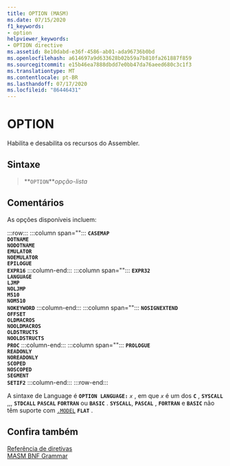 ```yaml
---
title: OPTION (MASM)
ms.date: 07/15/2020
f1_keywords:
- option
helpviewer_keywords:
- OPTION directive
ms.assetid: 8e10dabd-e36f-4586-ab01-ada96736b0bd
ms.openlocfilehash: a614697a9d633628b02b59a7b810fa261887f859
ms.sourcegitcommit: e15b46ea7888dbdd7e0bb47da76aeed680c3c1f3
ms.translationtype: MT
ms.contentlocale: pt-BR
ms.lasthandoff: 07/17/2020
ms.locfileid: "86446431"
---
```

# <a name="option"></a>OPTION

Habilita e desabilita os recursos do Assembler.

## <a name="syntax"></a>Sintaxe

> **`OPTION`***opção-lista*

## <a name="remarks"></a>Comentários

As opções disponíveis incluem:

:::row:::
   :::column span="":::
      **`CASEMAP`**<br/>**`DOTNAME`**<br/>**`NODOTNAME`**<br/>**`EMULATOR`**<br/>**`NOEMULATOR`**<br/>**`EPILOGUE`**<br/>**`EXPR16`**
   :::column-end:::
   :::column span="":::
      **`EXPR32`**<br/>**`LANGUAGE`**<br/>**`LJMP`**<br/>**`NOLJMP`**<br/>**`M510`**<br/>**`NOM510`**<br/>**`NOKEYWORD`**
   :::column-end:::
   :::column span="":::
      **`NOSIGNEXTEND`**<br/>**`OFFSET`**<br/>**`OLDMACROS`**<br/>**`NOOLDMACROS`**<br/>**`OLDSTRUCTS`**<br/>**`NOOLDSTRUCTS`**<br/>**`PROC`**
   :::column-end:::
   :::column span="":::
      **`PROLOGUE`**<br/>**`READONLY`**<br/>**`NOREADONLY`**<br/>**`SCOPED`**<br/>**`NOSCOPED`**<br/>**`SEGMENT`**<br/>**`SETIF2`**
   :::column-end:::
:::row-end:::

A sintaxe de Language é **`OPTION LANGUAGE:`** _`x`_ , em que *`x`* é um dos **`C`** , **`SYSCALL`** ,,, **`STDCALL`** **`PASCAL`** **`FORTRAN`** ou **`BASIC`** . **`SYSCALL`**, **`PASCAL`** , **`FORTRAN`** e **`BASIC`** não têm suporte com [`.MODEL`](dot-model.md) **`FLAT`** .

## <a name="see-also"></a>Confira também

[Referência de diretivas](directives-reference.md)\
[MASM BNF Grammar](masm-bnf-grammar.md)

